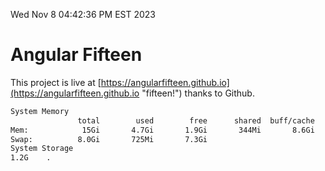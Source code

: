 Wed Nov  8 04:42:36 PM EST 2023

# Angular Fifteen


This project is live at [https://angularfifteen.github.io](https://angularfifteen.github.io "fifteen!") thanks to Github.

```bash
System Memory
               total        used        free      shared  buff/cache   available
Mem:            15Gi       4.7Gi       1.9Gi       344Mi       8.6Gi       9.9Gi
Swap:          8.0Gi       725Mi       7.3Gi
System Storage
1.2G	.
```
```bash
